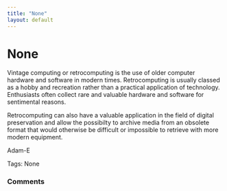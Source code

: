 ```yaml
---
title: "None"
layout: default
---
```

None
=====================
Vintage computing or retrocomputing is the use of older computer
hardware and software in modern times. Retrocomputing is usually classed
as a hobby and recreation rather than a practical application of
technology. Enthusiasts often collect rare and valuable hardware and
software for sentimental reasons.

Retrocomputing can also have a valuable application in the field of
digital preservation and allow the possibilty to archive media from an
obsolete format that would otherwise be difficult or impossible to
retrieve with more modern equipment.

Adam-E

Tags: None

### Comments ###


